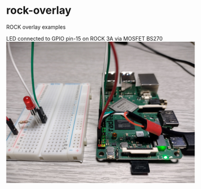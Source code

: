 # rock-overlay
ROCK overlay examples

LED connected to GPIO pin-15 on ROCK 3A via MOSFET BS270
![rk3568-red-led-circuit](rk3568-red-led.jpg)
